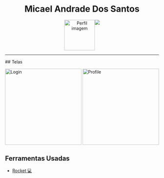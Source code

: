 <div align="center">
    <h1>Micael Andrade Dos Santos</h1>
<div style="display: flex; align-items: flex-center; justify-content:center; padding-top: 0px; padding-bottom:0px">
    <img alt="Perfil imagem" src="https://avatars.githubusercontent.com/u/51521476?s=400&u=d6249bd8df374ba8ac95808613f136788d25d919&v=4" width="100px" height='100px'
    />
    <img src="https://github-readme-stats.vercel.app/api?username=kaellandrade&count_private=true&show_icons=true&theme=tokyonight&hide_border=true&custom_title=My%20GitHub%20Stats"/>
</div>
</div>

<hr>
## Telas
<p flaot='left'>
    <img alt="Login" src="./pictures/login.png" width="250px" />
    <img alt="Profile" src="./pictures/register.png" width="250px" />
</p>

## Ferramentas Usadas

- [Rocket 💻](https://www.notion.so/kaell/Implementar-Logins-Alternativos-b1c1c6f8636c490e84af31a1ea7e2359#0c6e38e2cc0b422ca994fdfd08f8efc6)
